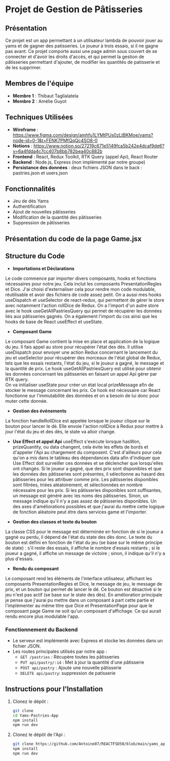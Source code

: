 # Projet de Gestion de Pâtisseries

## Présentation
Ce projet est un app permettant à un utilisateur lambda de pouvoir jouer au yams et de gagner des patisseries. 
Le joueur à trois essais, si il ne gagne pas avant.
Ce projet comporte aussi une page admin sous couvert de se connecter et d'avoir les droits d'accès, et qui permet la gestion de pâtisseries permettant d'ajouter, de modifier les quantités de patisserie et de les supprimer.

## Membres de l'équipe

- **Membre 1** : Thibaut Taglialatela
- **Membre 2** : Amélie Guyot

## Techniques Utilisées

- **Wireframe** : https://www.figma.com/design/amhfu1LYMtPUs0zLtBKMoe/yams?node-id=0-1&t=FENK7PMfQqQc4SO8-0
- **Notions** : https://www.notion.so/27219c671e5149fca5b242e4dcaf9de6?v=6a4fdda4c7cc407b8bb782bea40c882b
- **Frontend** : React, Redux Toolkit, RTK Query (appel Api), React Router
- **Backend** : Node.js, Express (non implémenté par notre groupe)
- **Persistance des données** : deux fichiers JSON dans le back : pastries.json et users.json


## Fonctionnalités
- Jeu de dès Yams
- Authentification 
- Ajout de nouvelles pâtisseries
- Modification de la quantité des pâtisseries
- Suppression de pâtisseries

## Présentation du code de la page Game.jsx
## Structure du Code
- **Importations et Déclarations**

Le code commence par importer divers composants, hooks et fonctions nécessaires pour notre jeu. Cela inclut les composants PresentationRegles et Dice. J'ai choisi d'externaliser cela pour rendre mon code modulable, réutilisable et avoir des fichiers de code assez petit. 
On a aussi mes hooks useDispatch et useSelector de react-redux, qui permettent de gérer le store avec notamment
l'action rollDice de Redux.
On a l'import d'un autre store avec le hook useGetAllPastriesQuery qui permet de récupérer les données liés aux pâtisseries gagnés. On a également l'import du css ainsi que les hooks de base de React useEffect et useState.

- **Composant Game**

Le composant Game contient la mise en place et application de la logique du jeu. Il fais appel au store pour récupérer 
l'état des dès.
 Il utilise useDispatch pour envoyer une action Redux concernant le lancement du jeu et useSelector pour récupérer des morceaux de l'état global de Redux, tels que les essais restants, l'état du jeu, si le joueur a gagné, le message et la quantité de prix. Le hook useGetAllPastriesQuery est utilisé pour obtenir les données concernant les pâtisseries en faisant un appel Api gérer par RTK query.  
On va initialiser useState pour créer un état local prizeMessage afin de stocker le message concernant les prix. Ce hook est nécessaire car React fonctionne sur l'immutabilité des données et on a besoin de lui donc pour muter cette donnée.

- **Gestion des événements**

La fonction handleRollDice est appelée lorsque le joueur clique sur le bouton pour lancer le dé. Elle envoie l'action rollDice à Redux pour mettre à jour l'état du jeu et des dès, le state va alloir change.

- **Use Effect et appel Api**
 useEffect s'exécute lorsque hasWon, prizeQuantity, ou data changent, cela évite les effets de bords et d'appeler l'Api au chargement du composent. C'est d'ailleurs pour cela qu'on a mis dans le tableau des dépendances data afin d'indiquer que Use Effect doit surveiller ces données et se déclencher que lorsqu'elles ont changés. Si le joueur a gagné, que des prix sont disponibles et que les données des pâtisseries sont présentes, il sélectionne au hasard des pâtisseries pour les attribuer comme prix. Les pâtisseries disponibles sont filtrées, triées aléatoirement, et sélectionnées en nombre nécessaire pour les prix. Si les pâtisseries disponibles sont suffisantes, un message est généré avec les noms des pâtisseries. Sinon, un message indique qu'il n'y a pas assez de pâtisseries disponibles.
 Un des axes d'améliorations possibles et que j'aurai du mettre cette logique de fonction aléatoire peut étre dans services game et l'importer. 

- **Gestion des classes et texte du bouton**

La classe CSS pour le message est déterminée en fonction de si le joueur a gagné ou perdu, il dépend de l'état du state des dès donc. Le texte du bouton est défini en fonction de l'état du jeu (se base sur le même principe de state) : s'il reste des essais, il affiche le nombre d'essais restants ; si le joueur a gagné, il affiche un message de victoire ; sinon, il indique qu'il n'y a plus d'essais.

- **Rendu du composant**

Le composant rend les éléments de l'interface utilisateur, affichant les composants PresentationRegles et Dice, le message de jeu, le message de prix, et un bouton qui permet de lancer le dé. Ce bouton est désactivé si le jeu n'est pas actif (se base sur le state des dès). En amélioration principale je pense que j'aurai pu mettre dans un composant à part cette partie et l'implémenter au même titre que Dice et PresentationPage pour que le composant page Game ne soit qu'un composant d'affichage. Ce qui aurait rendu encore plus modulable l'app. 

### Fonctionnement du Backend

- Le serveur est implémenté avec Express et stocke les données dans un fichier JSON.
- Les routes principales utilisés par notre app :
  - `GET /pastries` : Récupère toutes les pâtisseries
  - `PUT api/pastry/:id` : Met à jour la quantité d'une pâtisserie
  - `POST api/pastry` : Ajoute une nouvelle pâtisserie
  - `DELETE api/pastry`: suppression de patisserie 

## Instructions pour l'Installation

1. Clonez le dépôt :
   ```bash
   git clone 
   cd Yams-Pastries-App
   npm install
   npm run dev
2. Clonez le dépôt de l'Api :
   ```bash
   git clone https://github.com/Antoine07/REACTFSD50/blob/main/yams_api/TP/yams_sujet.md
   npm install
   npm run dev

